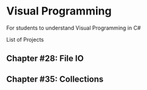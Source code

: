 # Visual Programming
 For students to understand Visual Programming in C#

List of Projects

**Chapter #28: File IO**
- 

**Chapter #35: Collections**
-  